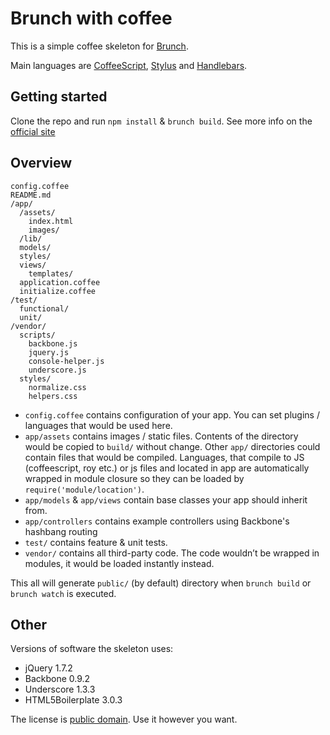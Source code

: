 # Brunch with coffee
This is a simple coffee skeleton for [Brunch](http://brunch.io/).

Main languages are [CoffeeScript](http://coffeescript.org/),
[Stylus](http://learnboost.github.com/stylus/) and
[Handlebars](http://handlebarsjs.com/).

## Getting started

Clone the repo and run `npm install` & `brunch build`.
See more info on the [official site](http://brunch.io)

## Overview

    config.coffee
    README.md
    /app/
      /assets/
        index.html
        images/
      /lib/
      models/
      styles/
      views/
        templates/
      application.coffee
      initialize.coffee
    /test/
      functional/
      unit/
    /vendor/
      scripts/
        backbone.js
        jquery.js
        console-helper.js
        underscore.js
      styles/
        normalize.css
        helpers.css

* `config.coffee` contains configuration of your app. You can set plugins /
languages that would be used here.
* `app/assets` contains images / static files. Contents of the directory would
be copied to `build/` without change.
Other `app/` directories could contain files that would be compiled. Languages,
that compile to JS (coffeescript, roy etc.) or js files and located in app are
automatically wrapped in module closure so they can be loaded by
`require('module/location')`.
* `app/models` & `app/views` contain base classes your app should inherit from.
* `app/controllers` contains example controllers using Backbone's hashbang routing
* `test/` contains feature & unit tests.
* `vendor/` contains all third-party code. The code wouldn’t be wrapped in
modules, it would be loaded instantly instead.

This all will generate `public/` (by default) directory when `brunch build` or `brunch watch` is executed.

## Other
Versions of software the skeleton uses:

* jQuery 1.7.2
* Backbone 0.9.2
* Underscore 1.3.3
* HTML5Boilerplate 3.0.3

The license is [public domain](http://creativecommons.org/publicdomain/zero/1.0/).
Use it however you want.
